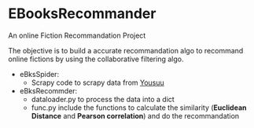 # EBooksRecommander
An online Fiction Recommandation Project

The objective is to build a accurate recommandation algo to recommand online fictions by using the collaborative filtering algo.
* eBksSpider:
  * Scrapy code to scrapy data from [Yousuu](http://www.yousuu.com/booklist)
* eBksRecommder:
  * dataloader.py to process the data into a dict
  * func.py include the functions to calculate the similarity (**Euclidean Distance** and **Pearson correlation**) and do the recommandation